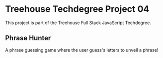 # Treehouse Techdegree Project 04

This project is part of the Treehouse Full Stack JavaScript Techdegree.

## Phrase Hunter

A phrase guessing game where the user guess's letters to unveil a phrase!
